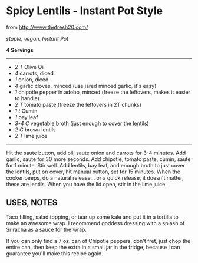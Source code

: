 # Spicy Lentils - Instant Pot Style

from http://www.thefresh20.com/

*staple, vegan, Instant Pot*

**4 Servings**

---

- *2 T* Olive Oil
- *4* carrots, diced
- *1* onion, diced
- *4* garlic cloves, minced (use jared minced garlic, it's easy)
- *1* chipotle pepper in adobo, minced (freeze the leftovers, makes it easier to handle)
- *2 T* tomato paste (freeze the leftovers in 2T chunks)
- *1 t* Cumin
- *1* bay leaf
- *3-4 C* vegetable broth (just enough to cover the lentils)
- *2 C* brown lentils
- *2 T* lime juice

---

Hit the saute button, add oil, saute onion and carrots for 3-4 minutes. Add
garlic, saute for 30 more seconds. Add chipotle, tomato paste, cumin, saute for
1 minute. Stir well. Add lentils, bay leaf, and enough broth to just cover the
lentils, put on cover, hit manual button, set for 15 minutes. When the cooker
beeps, do a natural release... or a quick release, it doesn't matter, these are
lentils. When you have the lid open, stir in the lime juice.

## USES, NOTES ##

Taco filling, salad topping, or tear up some kale and put it in a tortilla to
make an awesome wrap. I recommend goddess dressing with a splash of Sriracha as
a sauce for the wrap.

If you can only find a 7 oz. can of Chipotle peppers, don't fret, just chop the
entire can, then keep the extra in a small jar in the fridge, because I can
guarantee you'll make this recipe again.
